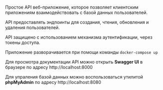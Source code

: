 Простое API веб-приложение, которое позволяет клиентским приложениям взаимодействовать с базой данных пользователей. 

API предоставлять эндпоинты для создания, чтения, обновления и удаления пользователей. 

API защищено с использованием механизма аутентификации, через токены доступа.

Приложение разворачивается при помощи команды `docker-compose up`

Для просмотра документации API можно открыть **Swagger UI** в браузере по адресу http://localhost:8000

Для упраления базой данных можно воспользоваться утилитой **phpMyAdmin** по адресу http://localhost:8080
